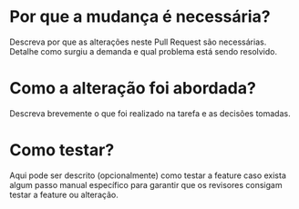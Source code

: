 # Por que a mudança é necessária?
Descreva por que as alterações neste Pull Request são necessárias. Detalhe como surgiu a demanda e qual problema está sendo resolvido.

# Como a alteração foi abordada?
Descreva brevemente o que foi realizado na tarefa e as decisões tomadas.

# Como testar?
Aqui pode ser descrito (opcionalmente) como testar a feature caso exista algum passo manual específico para garantir que os revisores consigam testar a feature ou alteração.
